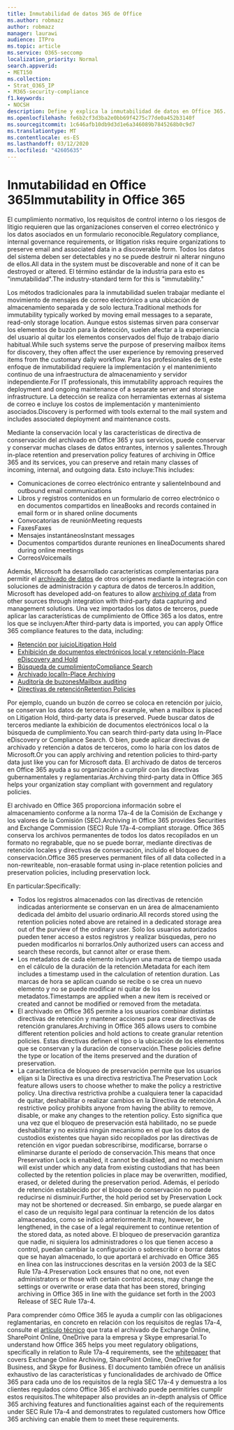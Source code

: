 ```yaml
---
title: Inmutabilidad de datos 365 de Office
ms.author: robmazz
author: robmazz
manager: laurawi
audience: ITPro
ms.topic: article
ms.service: O365-seccomp
localization_priority: Normal
search.appverid:
- MET150
ms.collection:
- Strat_O365_IP
- M365-security-compliance
f1.keywords:
- NOCSH
description: Define y explica la inmutabilidad de datos en Office 365.
ms.openlocfilehash: fe6b2cf3d3ba2e0bb69f4275c77de0a452b3140f
ms.sourcegitcommit: 1c646afb10db9d3d1e6a346089b7845268b0c9d7
ms.translationtype: MT
ms.contentlocale: es-ES
ms.lasthandoff: 03/12/2020
ms.locfileid: "42605635"
---
```

# <a name="immutability-in-office-365"></a><span data-ttu-id="4cc18-103">Inmutabilidad en Office 365</span><span class="sxs-lookup"><span data-stu-id="4cc18-103">Immutability in Office 365</span></span>

<span data-ttu-id="4cc18-104">El cumplimiento normativo, los requisitos de control interno o los riesgos de litigio requieren que las organizaciones conserven el correo electrónico y los datos asociados en un formulario reconocible.</span><span class="sxs-lookup"><span data-stu-id="4cc18-104">Regulatory compliance, internal governance requirements, or litigation risks require organizations to preserve email and associated data in a discoverable form.</span></span> <span data-ttu-id="4cc18-105">Todos los datos del sistema deben ser detectables y no se puede destruir ni alterar ninguno de ellos.</span><span class="sxs-lookup"><span data-stu-id="4cc18-105">All data in the system must be discoverable and none of it can be destroyed or altered.</span></span> <span data-ttu-id="4cc18-106">El término estándar de la industria para esto es "inmutabilidad".</span><span class="sxs-lookup"><span data-stu-id="4cc18-106">The industry-standard term for this is "immutability."</span></span>

<span data-ttu-id="4cc18-107">Los métodos tradicionales para la inmutabilidad suelen trabajar mediante el movimiento de mensajes de correo electrónico a una ubicación de almacenamiento separada y de solo lectura.</span><span class="sxs-lookup"><span data-stu-id="4cc18-107">Traditional methods for immutability typically worked by moving email messages to a separate, read-only storage location.</span></span> <span data-ttu-id="4cc18-108">Aunque estos sistemas sirven para conservar los elementos de buzón para la detección, suelen afectar a la experiencia del usuario al quitar los elementos conservados del flujo de trabajo diario habitual.</span><span class="sxs-lookup"><span data-stu-id="4cc18-108">While such systems serve the purpose of preserving mailbox items for discovery, they often affect the user experience by removing preserved items from the customary daily workflow.</span></span> <span data-ttu-id="4cc18-109">Para los profesionales de ti, este enfoque de inmutabilidad requiere la implementación y el mantenimiento continuo de una infraestructura de almacenamiento y servidor independiente.</span><span class="sxs-lookup"><span data-stu-id="4cc18-109">For IT professionals, this immutability approach requires the deployment and ongoing maintenance of a separate server and storage infrastructure.</span></span> <span data-ttu-id="4cc18-110">La detección se realiza con herramientas externas al sistema de correo e incluye los costos de implementación y mantenimiento asociados.</span><span class="sxs-lookup"><span data-stu-id="4cc18-110">Discovery is performed with tools external to the mail system and includes associated deployment and maintenance costs.</span></span>

<span data-ttu-id="4cc18-111">Mediante la conservación local y las características de directiva de conservación del archivado en Office 365 y sus servicios, puede conservar y conservar muchas clases de datos entrantes, internos y salientes.</span><span class="sxs-lookup"><span data-stu-id="4cc18-111">Through in-place retention and preservation policy features of archiving in Office 365 and its services, you can preserve and retain many classes of incoming, internal, and outgoing data.</span></span> <span data-ttu-id="4cc18-112">Esto incluye:</span><span class="sxs-lookup"><span data-stu-id="4cc18-112">This includes:</span></span>

- <span data-ttu-id="4cc18-113">Comunicaciones de correo electrónico entrante y saliente</span><span class="sxs-lookup"><span data-stu-id="4cc18-113">Inbound and outbound email communications</span></span>
- <span data-ttu-id="4cc18-114">Libros y registros contenidos en un formulario de correo electrónico o en documentos compartidos en línea</span><span class="sxs-lookup"><span data-stu-id="4cc18-114">Books and records contained in email form or in shared online documents</span></span>
- <span data-ttu-id="4cc18-115">Convocatorias de reunión</span><span class="sxs-lookup"><span data-stu-id="4cc18-115">Meeting requests</span></span>
- <span data-ttu-id="4cc18-116">Faxes</span><span class="sxs-lookup"><span data-stu-id="4cc18-116">Faxes</span></span>
- <span data-ttu-id="4cc18-117">Mensajes instantáneos</span><span class="sxs-lookup"><span data-stu-id="4cc18-117">Instant messages</span></span>
- <span data-ttu-id="4cc18-118">Documentos compartidos durante reuniones en línea</span><span class="sxs-lookup"><span data-stu-id="4cc18-118">Documents shared during online meetings</span></span>
- <span data-ttu-id="4cc18-119">Correos</span><span class="sxs-lookup"><span data-stu-id="4cc18-119">Voicemails</span></span>

<span data-ttu-id="4cc18-120">Además, Microsoft ha desarrollado características complementarias para permitir el [archivado de datos](https://support.office.com/article/Archiving-third-party-data-in-Office-365-0ce338d5-3666-4a18-86ab-c6910ff408cc) de otros orígenes mediante la integración con soluciones de administración y captura de datos de terceros.</span><span class="sxs-lookup"><span data-stu-id="4cc18-120">In addition, Microsoft has developed add-on features to allow [archiving of data](https://support.office.com/article/Archiving-third-party-data-in-Office-365-0ce338d5-3666-4a18-86ab-c6910ff408cc) from other sources through integration with third-party data capturing and management solutions.</span></span> <span data-ttu-id="4cc18-121">Una vez importados los datos de terceros, puede aplicar las características de cumplimiento de Office 365 a los datos, entre los que se incluyen:</span><span class="sxs-lookup"><span data-stu-id="4cc18-121">After third-party data is imported, you can apply Office 365 compliance features to the data, including:</span></span>

- [<span data-ttu-id="4cc18-122">Retención por juicio</span><span class="sxs-lookup"><span data-stu-id="4cc18-122">Litigation Hold</span></span>](https://docs.microsoft.com/microsoft-365/compliance/create-a-litigation-hold)
- [<span data-ttu-id="4cc18-123">Exhibición de documentos electrónicos local y retención</span><span class="sxs-lookup"><span data-stu-id="4cc18-123">In-Place eDiscovery and Hold</span></span>](https://docs.microsoft.com/microsoft-365/compliance/manage-legal-investigations)
- [<span data-ttu-id="4cc18-124">Búsqueda de cumplimiento</span><span class="sxs-lookup"><span data-stu-id="4cc18-124">Compliance Search</span></span>](https://docs.microsoft.com/microsoft-365/compliance/search-for-content)
- [<span data-ttu-id="4cc18-125">Archivado local</span><span class="sxs-lookup"><span data-stu-id="4cc18-125">In-Place Archiving</span></span>](https://docs.microsoft.com/microsoft-365/compliance/enable-archive-mailboxes)
- [<span data-ttu-id="4cc18-126">Auditoría de buzones</span><span class="sxs-lookup"><span data-stu-id="4cc18-126">Mailbox auditing</span></span>](https://docs.microsoft.com/microsoft-365/compliance/enable-mailbox-auditing)
- [<span data-ttu-id="4cc18-127">Directivas de retención</span><span class="sxs-lookup"><span data-stu-id="4cc18-127">Retention Policies</span></span>](https://docs.microsoft.com/microsoft-365/compliance/retention-policies)

<span data-ttu-id="4cc18-128">Por ejemplo, cuando un buzón de correo se coloca en retención por juicio, se conservan los datos de terceros.</span><span class="sxs-lookup"><span data-stu-id="4cc18-128">For example, when a mailbox is placed on Litigation Hold, third-party data is preserved.</span></span> <span data-ttu-id="4cc18-129">Puede buscar datos de terceros mediante la exhibición de documentos electrónicos local o la búsqueda de cumplimiento.</span><span class="sxs-lookup"><span data-stu-id="4cc18-129">You can search third-party data using In-Place eDiscovery or Compliance Search.</span></span> <span data-ttu-id="4cc18-130">O bien, puede aplicar directivas de archivado y retención a datos de terceros, como lo haría con los datos de Microsoft.</span><span class="sxs-lookup"><span data-stu-id="4cc18-130">Or you can apply archiving and retention policies to third-party data just like you can for Microsoft data.</span></span> <span data-ttu-id="4cc18-131">El archivado de datos de terceros en Office 365 ayuda a su organización a cumplir con las directivas gubernamentales y reglamentarias.</span><span class="sxs-lookup"><span data-stu-id="4cc18-131">Archiving third-party data in Office 365 helps your organization stay compliant with government and regulatory policies.</span></span>

<span data-ttu-id="4cc18-132">El archivado en Office 365 proporciona información sobre el almacenamiento conforme a la norma 17a-4 de la Comisión de Exchange y los valores de la Comisión (SEC).</span><span class="sxs-lookup"><span data-stu-id="4cc18-132">Archiving in Office 365 provides Securities and Exchange Commission (SEC) Rule 17a-4-compliant storage.</span></span> <span data-ttu-id="4cc18-133">Office 365 conserva los archivos permanentes de todos los datos recopilados en un formato no regrabable, que no se puede borrar, mediante directivas de retención locales y directivas de conservación, incluido el bloqueo de conservación.</span><span class="sxs-lookup"><span data-stu-id="4cc18-133">Office 365 preserves permanent files of all data collected in a non-rewriteable, non-erasable format using in-place retention policies and preservation policies, including preservation lock.</span></span>

<span data-ttu-id="4cc18-134">En particular:</span><span class="sxs-lookup"><span data-stu-id="4cc18-134">Specifically:</span></span>

- <span data-ttu-id="4cc18-135">Todos los registros almacenados con las directivas de retención indicadas anteriormente se conservan en un área de almacenamiento dedicada del ámbito del usuario ordinario.</span><span class="sxs-lookup"><span data-stu-id="4cc18-135">All records stored using the retention policies noted above are retained in a dedicated storage area out of the purview of the ordinary user.</span></span> <span data-ttu-id="4cc18-136">Solo los usuarios autorizados pueden tener acceso a estos registros y realizar búsquedas, pero no pueden modificarlos ni borrarlos.</span><span class="sxs-lookup"><span data-stu-id="4cc18-136">Only authorized users can access and search these records, but cannot alter or erase them.</span></span>
- <span data-ttu-id="4cc18-137">Los metadatos de cada elemento incluyen una marca de tiempo usada en el cálculo de la duración de la retención.</span><span class="sxs-lookup"><span data-stu-id="4cc18-137">Metadata for each item includes a timestamp used in the calculation of retention duration.</span></span> <span data-ttu-id="4cc18-138">Las marcas de hora se aplican cuando se recibe o se crea un nuevo elemento y no se puede modificar ni quitar de los metadatos.</span><span class="sxs-lookup"><span data-stu-id="4cc18-138">Timestamps are applied when a new item is received or created and cannot be modified or removed from the metadata.</span></span>
- <span data-ttu-id="4cc18-139">El archivado en Office 365 permite a los usuarios combinar distintas directivas de retención y mantener acciones para crear directivas de retención granulares.</span><span class="sxs-lookup"><span data-stu-id="4cc18-139">Archiving in Office 365 allows users to combine different retention policies and hold actions to create granular retention policies.</span></span> <span data-ttu-id="4cc18-140">Estas directivas definen el tipo o la ubicación de los elementos que se conservan y la duración de conservación.</span><span class="sxs-lookup"><span data-stu-id="4cc18-140">These policies define the type or location of the items preserved and the duration of preservation.</span></span>
- <span data-ttu-id="4cc18-141">La característica de bloqueo de preservación permite que los usuarios elijan si la Directiva es una directiva restrictiva.</span><span class="sxs-lookup"><span data-stu-id="4cc18-141">The Preservation Lock feature allows users to choose whether to make the policy a restrictive policy.</span></span> <span data-ttu-id="4cc18-142">Una directiva restrictiva prohíbe a cualquiera tener la capacidad de quitar, deshabilitar o realizar cambios en la Directiva de retención.</span><span class="sxs-lookup"><span data-stu-id="4cc18-142">A restrictive policy prohibits anyone from having the ability to remove, disable, or make any changes to the retention policy.</span></span> <span data-ttu-id="4cc18-143">Esto significa que una vez que el bloqueo de preservación está habilitado, no se puede deshabilitar y no existirá ningún mecanismo en el que los datos de custodios existentes que hayan sido recopilados por las directivas de retención en vigor puedan sobrescribirse, modificarse, borrarse o eliminarse durante el período de conservación.</span><span class="sxs-lookup"><span data-stu-id="4cc18-143">This means that once Preservation Lock is enabled, it cannot be disabled, and no mechanism will exist under which any data from existing custodians that has been collected by the retention policies in place may be overwritten, modified, erased, or deleted during the preservation period.</span></span> <span data-ttu-id="4cc18-144">Además, el período de retención establecido por el bloqueo de conservación no puede reducirse ni disminuir.</span><span class="sxs-lookup"><span data-stu-id="4cc18-144">Further, the hold period set by Preservation Lock may not be shortened or decreased.</span></span> <span data-ttu-id="4cc18-145">Sin embargo, se puede alargar en el caso de un requisito legal para continuar la retención de los datos almacenados, como se indicó anteriormente.</span><span class="sxs-lookup"><span data-stu-id="4cc18-145">It may, however, be lengthened, in the case of a legal requirement to continue retention of the stored data, as noted above.</span></span> <span data-ttu-id="4cc18-146">El bloqueo de preservación garantiza que nadie, ni siquiera los administradores o los que tienen acceso a control, puedan cambiar la configuración o sobrescribir o borrar datos que se hayan almacenado, lo que aportará el archivado en Office 365 en línea con las instrucciones descritas en la versión 2003 de la SEC Rule 17a-4.</span><span class="sxs-lookup"><span data-stu-id="4cc18-146">Preservation Lock ensures that no one, not even administrators or those with certain control access, may change the settings or overwrite or erase data that has been stored, bringing archiving in Office 365 in line with the guidance set forth in the 2003 Release of SEC Rule 17a-4.</span></span>

<span data-ttu-id="4cc18-147">Para comprender cómo Office 365 le ayuda a cumplir con las obligaciones reglamentarias, en concreto en relación con los requisitos de reglas 17a-4, consulte el [artículo técnico](https://www.microsoft.com/microsoft-365/blog/wp-content/uploads/2015/11/Microsoft-EOA-White-Paper.pdf) que trata el archivado de Exchange Online, SharePoint Online, OneDrive para la empresa y Skype empresarial.</span><span class="sxs-lookup"><span data-stu-id="4cc18-147">To understand how Office 365 helps you meet regulatory obligations, specifically in relation to Rule 17a-4 requirements, see the [whitepaper](https://www.microsoft.com/microsoft-365/blog/wp-content/uploads/2015/11/Microsoft-EOA-White-Paper.pdf) that covers Exchange Online Archiving, SharePoint Online, OneDrive for Business, and Skype for Business.</span></span> <span data-ttu-id="4cc18-148">El documento también ofrece un análisis exhaustivo de las características y funcionalidades de archivado de Office 365 para cada uno de los requisitos de la regla SEC 17a-4 y demuestra a los clientes regulados cómo Office 365 el archivado puede permitirles cumplir estos requisitos.</span><span class="sxs-lookup"><span data-stu-id="4cc18-148">The whitepaper also provides an in-depth analysis of Office 365 archiving features and functionalities against each of the requirements under SEC Rule 17a-4 and demonstrates to regulated customers how Office 365 archiving can enable them to meet these requirements.</span></span>
